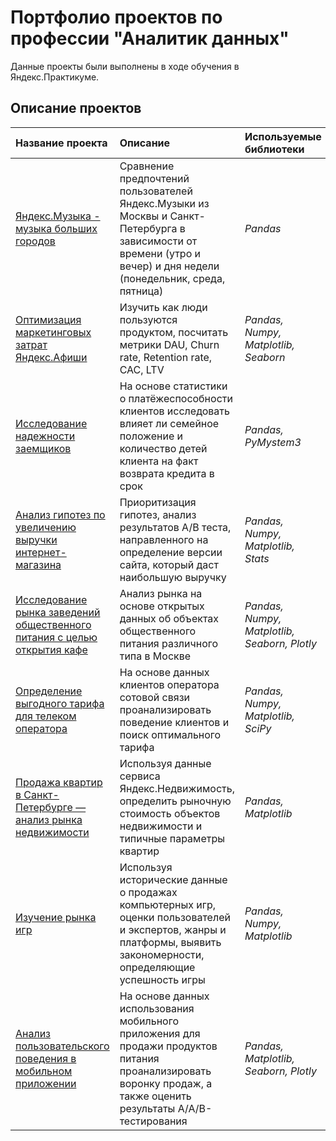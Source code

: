 # Портфолио проектов по профессии "Аналитик данных"

Данные проекты были выполнены в ходе обучения в Яндекс.Практикуме.

## Описание проектов

| Название проекта | Описание | Используемые библиотеки | 
| :---------------------- | :---------------------- | :---------------------- |
| [Яндекс.Музыка - музыка больших городов](yandex_music_cities) | Сравнение предпочтений пользователей Яндекс.Музыки из Москвы и Санкт-Петербурга в зависимости от времени (утро и вечер) и дня недели (понедельник, среда, пятница)| *Pandas* |
| [Оптимизация маркетинговых затрат Яндекс.Афиши](yandex_afisha) | Изучить как люди пользуются продуктом, посчитать метрики DAU, Churn rate, Retention rate, CAC, LTV| *Pandas, Numpy, Matplotlib, Seaborn* |
| [Исследование надежности заемщиков](credit_story) | На основе статистики о платёжеспособности клиентов исследовать влияет ли семейное положение и количество детей клиента на факт возврата кредита в срок| *Pandas, PyMystem3* |
| [Анализ гипотез по увеличению выручки интернет-магазина](ishop_ab_test) | Приоритизация гипотез, анализ результатов A/B теста, направленного на определение версии сайта, который даст наибольшую выручку| *Pandas, Numpy, Matplotlib, Stats* |
| [Исследование рынка заведений общественного питания с целью открытия кафе](real_estate_cafe) | Анализ рынка на основе открытых данных об объектах общественного питания различного типа в Москве| *Pandas, Numpy, Matplotlib, Seaborn, Plotly* |
| [Определение выгодного тарифа для телеком оператора](telecom) | На основе данных клиентов оператора сотовой связи проанализировать поведение клиентов и поиск оптимального тарифа| *Pandas, Numpy, Matplotlib, SciPy* |
| [Продажа квартир в Санкт-Петербурге — анализ рынка недвижимости](real_estate_spb) | Используя данные сервиса Яндекс.Недвижимость, определить рыночную стоимость объектов недвижимости и типичные параметры квартир| *Pandas, Matplotlib* |
| [Изучение рынка игр](game_platforms) | Используя исторические данные о продажах компьютерных игр, оценки пользователей и экспертов, жанры и платформы, выявить закономерности, определяющие успешность игры| *Pandas, Numpy, Matplotlib* |
| [Анализ пользовательского поведения в мобильном приложении](mobile_app_abtest) | На основе данных использования мобильного приложения для продажи продуктов питания проанализировать воронку продаж, а также оценить результаты A/A/B-тестирования| *Pandas, Matplotlib, Seaborn, Plotly* |
